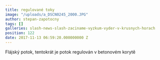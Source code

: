 ```yaml
---
title: regulované toky
image: "/uploads/a_DSCN0245_2000.JPG"
author: stepan-zapotocny
tags: []
galleries: slash-news-slash-zaciname-vyzkum-vyder-v-krusnych-horach
position: 122
date: 2017-11-13 06:59:20.000000000 Z
---
```

Flájský potok, tentokrát je potok regulován v betonovém korytě

